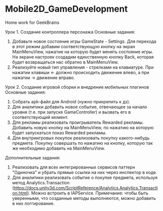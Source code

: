# Mobile2D_GameDevelopment
Home work for GeekBrains


Урок 1. Создание контроллера персонажа
Основные задания:
1. Добавьте новое состояние игры GameState - Settings. Для перехода в этот режим добавим соответствующую кнопку на экран MainMenuView, нажатие на которую будет менять состояние игры. На экране настроек создадим единственную кнопку Back, которая будет возвращаться нас обратно в MainMenuView.
2. Реализуйте новый тип управления - стрелками на клавиатуре. При нажатии клавиши ← должно происходить движение влево, а при нажатии → движение вправо.


Урок 2. Создание игровой сборки и внедрение мобильных плагинов
Основные задания:
1. Собрать apk-файл для Android (нужно прикрепить к дз).
2. Для аналитики добавить новое событие, отвечающее за начало уровня (т.е. при запуске GameController) и вызвать его в соответствующий момент.
3. Для рекламы реализовать проигрыватель Rewarded рекламы. Добавить новую кнопку на MainMenuView, по нажатию на которую будет запускаться показ Rewarded рекламы.
4. Для внутриигровых покупок реализовать покупку какого-нибудь предмета. Покупку совершать по нажатию на кнопку, которую так же необходимо добавить на MainMenuView.

Дополнительные задания:
1. Реализовать для всех интегрированных сервисов паттерн "Одиночка" и убрать прямые ссылки на них через инспектор в коде.
2. Для аналитики реализовать событие о покупке предмета, используя метод Analytics.Transaction
(https://docs.unity3d.com/ScriptReference/Analytics.Analytics.Transaction.html). Можно встроить в IAPService. Примечание: чтобы быть уверенными,
что созданные методы выполняются, можно добавить в них логгирование.
